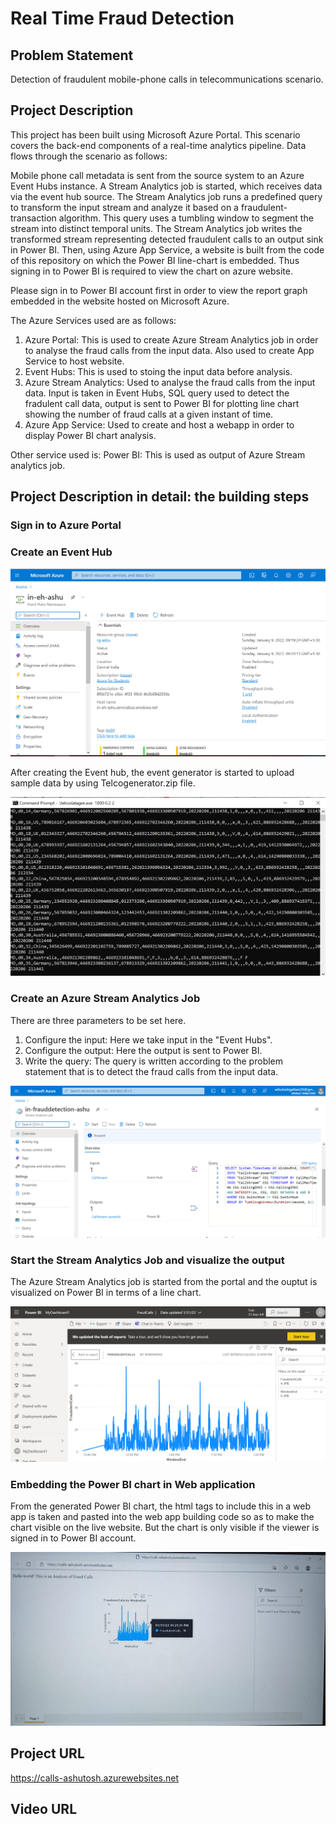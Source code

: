 # Real Time Fraud Detection

## Problem Statement
Detection of fraudulent mobile-phone calls in telecommunications scenario.

## Project Description
This project has been built using Microsoft Azure Portal. This scenario covers the back-end components of a real-time analytics pipeline. Data flows through the scenario as follows: 

Mobile phone call metadata is sent from the source system to an Azure Event Hubs instance. 
A Stream Analytics job is started, which receives data via the event hub source. 
The Stream Analytics job runs a predefined query to transform the input stream and analyze it based on a fraudulent-transaction algorithm. This query uses a tumbling window to segment the stream into distinct temporal units. 
The Stream Analytics job writes the transformed stream representing detected fraudulent calls to an output sink in Power BI.
Then, using Azure App Service, a website  is built from the code of this repository on which the Power BI line-chart is embedded. Thus  signing in to Power BI is required to view the chart on azure website.

Please sign in to Power BI account first in order to view the report graph embedded in the website hosted on Microsoft Azure.

The Azure Services used are as follows:
1. Azure Portal: This is used to create Azure Stream Analytics job in order to analyse the fraud calls from the input data. Also used to create App Service to host website. 
2. Event Hubs: This is used to stoing the input data before analysis.
3. Azure Stream Analytics: Used to analyse the fraud calls from the input data. Input is taken in Event Hubs, SQL query used to detect the fradulent call data, output is sent to Power BI for plotting line chart showing the number of fraud calls at a given instant of time.
4. Azure App Service: Used to create and host a webapp in order to display Power BI chart analysis. 

Other service used is:  Power BI: This is used as output of Azure Stream analytics job.

## Project Description in detail: the building steps

### Sign in to Azure Portal

### Create an Event Hub
![Event Hubs](https://github.com/ashutosh60/FraudCallsDetection/blob/master/event-hubs.png)

After creating the Event hub, the event generator is started to upload sample data by using Telcogenerator.zip file.

![Telcogen](https://github.com/ashutosh60/FraudCallsDetection/blob/master/telco.png)

### Create an Azure Stream Analytics Job
There are three parameters to be set here.
1. Configure the input: Here we take input in the "Event Hubs".
2. Configure the output: Here the output is sent to Power BI.
3. Write the query: The query is written according to the problem statement that is to detect the fraud calls from the input data.

![Azure Stream Analytics](https://github.com/ashutosh60/FraudCallsDetection/blob/master/stream-analytics.png)

### Start the Stream Analytics Job and visualize the output

The Azure Stream Analytics job is started from the portal and the ouptut is visualized on Power BI in terms of a line chart.

![Power BI](https://github.com/ashutosh60/FraudCallsDetection/blob/master/power-bi.png)

### Embedding the Power BI chart in Web application
From the generated Power BI chart, the html tags to include this in a web app is taken and pasted into the web app building code so as to make the chart visible on the live website. But the chart is only visible if the viewer is signed in to Power BI account.

![Webapp chart](https://github.com/ashutosh60/FraudCallsDetection/blob/master/webapp.jpeg)

## Project URL
https://calls-ashutosh.azurewebsites.net

## Video URL
